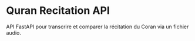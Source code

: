 # Quran Recitation API

API FastAPI pour transcrire et comparer la récitation du Coran via un fichier audio.
